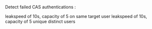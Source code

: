 Detect failed CAS authentications :

leakspeed of 10s, capacity of 5 on same target user
leakspeed of 10s, capacity of 5 unique distinct users
